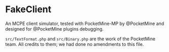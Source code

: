 FakeClient
==========

An MCPE client simulator, tested with PocketMine-MP by @PocketMine and designed for @PocketMine plugins debugging.

`src/TextFormat.php` and `src/Binary.php` are the work of the PocketMine team. All credits to them; we had done no amendments to this file.
